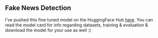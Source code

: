 ## Fake News Detection

I've pushed this fine tuned model on the HuggingFace Hub [here](https://huggingface.co/vikram71198/distilroberta-base-finetuned-fake-news-detection). You can read the model card for info regarding datasets, training & evaluation & download the model for your use as well :)
